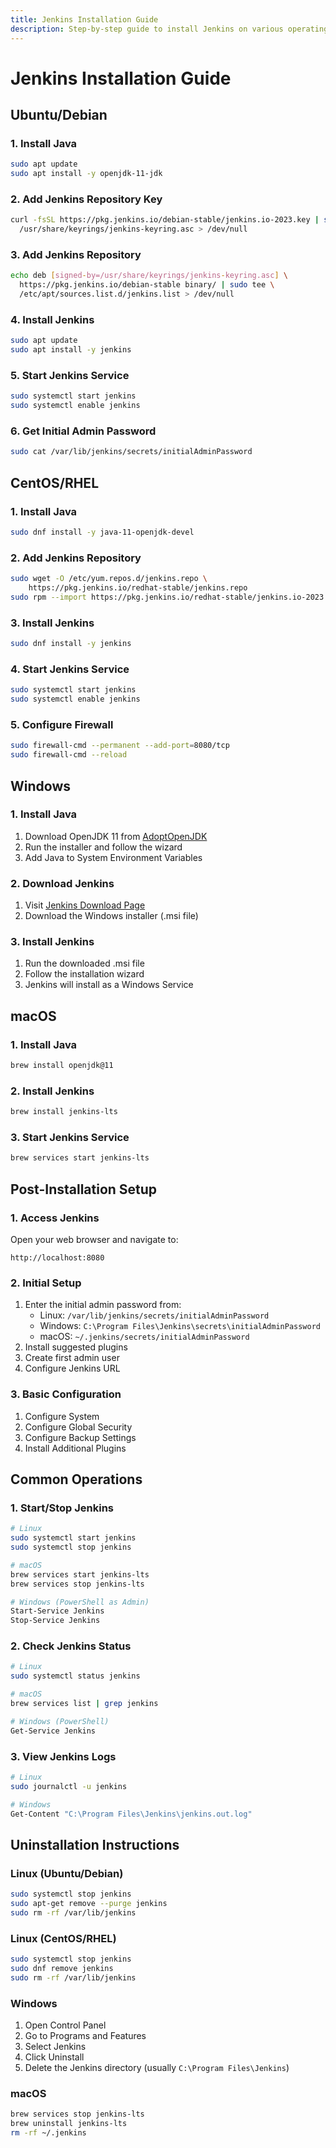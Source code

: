 ```yaml
---
title: Jenkins Installation Guide
description: Step-by-step guide to install Jenkins on various operating systems
---
```


# Jenkins Installation Guide

## Ubuntu/Debian

### 1. Install Java
```bash
sudo apt update
sudo apt install -y openjdk-11-jdk
```

### 2. Add Jenkins Repository Key
```bash
curl -fsSL https://pkg.jenkins.io/debian-stable/jenkins.io-2023.key | sudo tee \
  /usr/share/keyrings/jenkins-keyring.asc > /dev/null
```

### 3. Add Jenkins Repository
```bash
echo deb [signed-by=/usr/share/keyrings/jenkins-keyring.asc] \
  https://pkg.jenkins.io/debian-stable binary/ | sudo tee \
  /etc/apt/sources.list.d/jenkins.list > /dev/null
```

### 4. Install Jenkins
```bash
sudo apt update
sudo apt install -y jenkins
```

### 5. Start Jenkins Service
```bash
sudo systemctl start jenkins
sudo systemctl enable jenkins
```

### 6. Get Initial Admin Password
```bash
sudo cat /var/lib/jenkins/secrets/initialAdminPassword
```

## CentOS/RHEL

### 1. Install Java
```bash
sudo dnf install -y java-11-openjdk-devel
```

### 2. Add Jenkins Repository
```bash
sudo wget -O /etc/yum.repos.d/jenkins.repo \
    https://pkg.jenkins.io/redhat-stable/jenkins.repo
sudo rpm --import https://pkg.jenkins.io/redhat-stable/jenkins.io-2023.key
```

### 3. Install Jenkins
```bash
sudo dnf install -y jenkins
```

### 4. Start Jenkins Service
```bash
sudo systemctl start jenkins
sudo systemctl enable jenkins
```

### 5. Configure Firewall
```bash
sudo firewall-cmd --permanent --add-port=8080/tcp
sudo firewall-cmd --reload
```

## Windows

### 1. Install Java
1. Download OpenJDK 11 from [AdoptOpenJDK](https://adoptium.net/)
2. Run the installer and follow the wizard
3. Add Java to System Environment Variables

### 2. Download Jenkins
1. Visit [Jenkins Download Page](https://www.jenkins.io/download/)
2. Download the Windows installer (.msi file)

### 3. Install Jenkins
1. Run the downloaded .msi file
2. Follow the installation wizard
3. Jenkins will install as a Windows Service

## macOS

### 1. Install Java
```bash
brew install openjdk@11
```

### 2. Install Jenkins
```bash
brew install jenkins-lts
```

### 3. Start Jenkins Service
```bash
brew services start jenkins-lts
```

## Post-Installation Setup

### 1. Access Jenkins
Open your web browser and navigate to:
```
http://localhost:8080
```

### 2. Initial Setup
1. Enter the initial admin password from:
   - Linux: `/var/lib/jenkins/secrets/initialAdminPassword`
   - Windows: `C:\Program Files\Jenkins\secrets\initialAdminPassword`
   - macOS: `~/.jenkins/secrets/initialAdminPassword`
2. Install suggested plugins
3. Create first admin user
4. Configure Jenkins URL

### 3. Basic Configuration
1. Configure System
2. Configure Global Security
3. Configure Backup Settings
4. Install Additional Plugins

## Common Operations

### 1. Start/Stop Jenkins
```bash
# Linux
sudo systemctl start jenkins
sudo systemctl stop jenkins

# macOS
brew services start jenkins-lts
brew services stop jenkins-lts

# Windows (PowerShell as Admin)
Start-Service Jenkins
Stop-Service Jenkins
```

### 2. Check Jenkins Status
```bash
# Linux
sudo systemctl status jenkins

# macOS
brew services list | grep jenkins

# Windows (PowerShell)
Get-Service Jenkins
```

### 3. View Jenkins Logs
```bash
# Linux
sudo journalctl -u jenkins

# Windows
Get-Content "C:\Program Files\Jenkins\jenkins.out.log"
```

## Uninstallation Instructions

### Linux (Ubuntu/Debian)
```bash
sudo systemctl stop jenkins
sudo apt-get remove --purge jenkins
sudo rm -rf /var/lib/jenkins
```

### Linux (CentOS/RHEL)
```bash
sudo systemctl stop jenkins
sudo dnf remove jenkins
sudo rm -rf /var/lib/jenkins
```

### Windows
1. Open Control Panel
2. Go to Programs and Features
3. Select Jenkins
4. Click Uninstall
5. Delete the Jenkins directory (usually `C:\Program Files\Jenkins`)

### macOS
```bash
brew services stop jenkins-lts
brew uninstall jenkins-lts
rm -rf ~/.jenkins
``` 